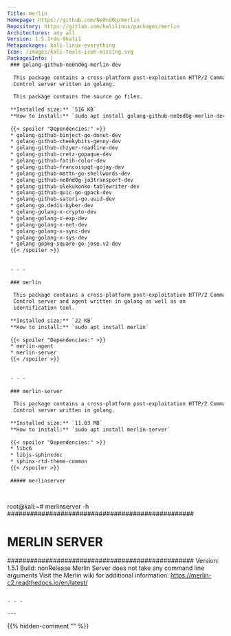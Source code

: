 ```yaml
---
Title: merlin
Homepage: https://github.com/Ne0nd0g/merlin
Repository: https://gitlab.com/kalilinux/packages/merlin
Architectures: any all
Version: 1.5.1+ds-0kali1
Metapackages: kali-linux-everything 
Icon: /images/kali-tools-icon-missing.svg
PackagesInfo: |
 ### golang-github-ne0nd0g-merlin-dev
 
  This package contains a cross-platform post-exploitation HTTP/2 Command &
  Control server written in golang.
   
  This package contains the source go files.
 
 **Installed size:** `516 KB`  
 **How to install:** `sudo apt install golang-github-ne0nd0g-merlin-dev`  
 
 {{< spoiler "Dependencies:" >}}
 * golang-github-binject-go-donut-dev
 * golang-github-cheekybits-genny-dev
 * golang-github-chzyer-readline-dev
 * golang-github-cretz-gopaque-dev
 * golang-github-fatih-color-dev
 * golang-github-francoispqt-gojay-dev
 * golang-github-mattn-go-shellwords-dev
 * golang-github-ne0nd0g-ja3transport-dev
 * golang-github-olekukonko-tablewriter-dev
 * golang-github-quic-go-qpack-dev
 * golang-github-satori-go.uuid-dev
 * golang-go.dedis-kyber-dev
 * golang-golang-x-crypto-dev
 * golang-golang-x-exp-dev
 * golang-golang-x-net-dev
 * golang-golang-x-sync-dev
 * golang-golang-x-sys-dev
 * golang-gopkg-square-go-jose.v2-dev
 {{< /spoiler >}}
 
 
 - - -
 
 ### merlin
 
  This package contains a cross-platform post-exploitation HTTP/2 Command &
  Control server and agent written in golang as well as an
  identification tool.
 
 **Installed size:** `22 KB`  
 **How to install:** `sudo apt install merlin`  
 
 {{< spoiler "Dependencies:" >}}
 * merlin-agent
 * merlin-server
 {{< /spoiler >}}
 
 
 - - -
 
 ### merlin-server
 
  This package contains a cross-platform post-exploitation HTTP/2 Command &
  Control server written in golang.
 
 **Installed size:** `11.03 MB`  
 **How to install:** `sudo apt install merlin-server`  
 
 {{< spoiler "Dependencies:" >}}
 * libc6 
 * libjs-sphinxdoc 
 * sphinx-rtd-theme-common 
 {{< /spoiler >}}
 
 ##### merlinserver
 
 
 ```
 root@kali:~# merlinserver -h
 #################################################
 #		MERLIN SERVER			#
 #################################################
 Version: 1.5.1
 Build: nonRelease
 Merlin Server does not take any command line arguments
 Visit the Merlin wiki for additional information: https://merlin-c2.readthedocs.io/en/latest/
 ```
 
 - - -
 
---
```

{{% hidden-comment "<!--Do not edit anything above this line-->" %}}
